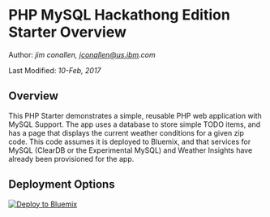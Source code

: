 # PHP MySQL Hackathong Edition Starter Overview

Author: _jim conallen, jconallen@us.ibm.com_

Last Modified: _10-Feb, 2017_

## Overview

This PHP Starter demonstrates a simple, reusable PHP web application with MySQL Support.  The app
uses a database to store simple TODO items, and has a page that displays the current weather
conditions for a given zip code.  This code assumes it is deployed to Bluemix, and that services for
MySQL (ClearDB or the Experimental MySQL) and Weather Insights have already been provisioned for 
the app.

## Deployment Options

[![Deploy to Bluemix](https://bluemix.net/deploy/button.png)](https://bluemix.net/deploy?repository=https%3A%2F%2Fgithub.com%2Fjconallen%2FPHP-MySQL-Hackathon-Example)


